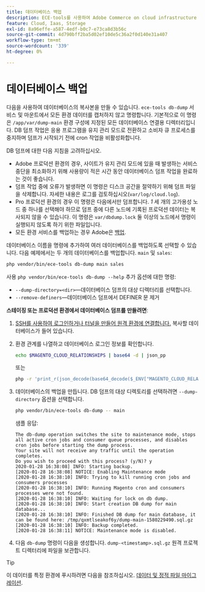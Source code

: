 ```yaml
---
title: 데이터베이스 백업
description: ECE-tools를 사용하여 Adobe Commerce on cloud infrastructure 프로젝트에 사용할 데이터베이스 백업을 만드는 방법에 대해 알아봅니다.
feature: Cloud, Iaas, Storage
exl-id: 8a96effe-a587-4edf-b0c7-e73ca8d3b56c
source-git-commit: 4d790bff2ba5d02ef10de5c36a2f0d140e31a407
workflow-type: tm+mt
source-wordcount: '339'
ht-degree: 0%

---
```


# 데이터베이스 백업

다음을 사용하여 데이터베이스의 복사본을 만들 수 있습니다. `ece-tools db-dump` 서비스 및 마운트에서 모든 환경 데이터를 캡처하지 않고 명령합니다. 기본적으로 이 명령은 `/app/var/dump-main` 환경 구성에 지정된 모든 데이터베이스 연결용 디렉터리입니다. DB 덤프 작업은 응용 프로그램을 유지 관리 모드로 전환하고 소비자 큐 프로세스를 중지하며 덤프가 시작되기 전에 cron 작업을 비활성화합니다.

DB 덤프에 대한 다음 지침을 고려하십시오.

- Adobe 프로덕션 환경의 경우, 사이트가 유지 관리 모드에 있을 때 발생하는 서비스 중단을 최소화하기 위해 사용량이 적은 시간 동안 데이터베이스 덤프 작업을 완료하는 것이 좋습니다.
- 덤프 작업 중에 오류가 발생하면 이 명령은 디스크 공간을 절약하기 위해 덤프 파일을 삭제합니다. 자세한 내용은 로그를 검토하십시오(`var/log/cloud.log`).
- Pro 프로덕션 환경의 경우 이 명령은 다음에서만 덤프합니다. _1_ 세 개의 고가용성 노드 중 하나를 선택해야 하므로 덤프 중에 다른 노드에 기록된 프로덕션 데이터는 복사되지 않을 수 있습니다. 이 명령은 `var/dbdump.lock` 둘 이상의 노드에서 명령이 실행되지 않도록 하기 위한 파일입니다.
- 모든 환경 서비스를 백업하는 경우 Adobe은 [백업](snapshots.md).

데이터베이스 이름을 명령에 추가하여 여러 데이터베이스를 백업하도록 선택할 수 있습니다. 다음 예제에서는 두 개의 데이터베이스를 백업합니다. `main` 및 `sales`:

```bash
php vendor/bin/ece-tools db-dump main sales
```

사용 `php vendor/bin/ece-tools db-dump --help` 추가 옵션에 대한 명령:

- `--dump-directory=<dir>`—데이터베이스 덤프의 대상 디렉터리를 선택합니다.
- `--remove-definers`—데이터베이스 덤프에서 DEFINER 문 제거

**스테이징 또는 프로덕션 환경에서 데이터베이스 덤프를 만들려면**:

1. [SSH를 사용하여 로그인하거나 터널을 만들어 원격 환경에 연결합니다.](../development/secure-connections.md) 복사할 데이터베이스가 들어 있습니다.

1. 환경 관계를 나열하고 데이터베이스 로그인 정보를 확인합니다.

   ```bash
   echo $MAGENTO_CLOUD_RELATIONSHIPS | base64 -d | json_pp
   ```

   또는

   ```bash
   php -r 'print_r(json_decode(base64_decode($_ENV["MAGENTO_CLOUD_RELATIONSHIPS"]))->database);'
   ```

1. 데이터베이스의 백업을 만듭니다. DB 덤프의 대상 디렉토리를 선택하려면 `--dump-directory` 옵션을 선택합니다.

   ```bash
   php vendor/bin/ece-tools db-dump -- main
   ```

   샘플 응답:

   ```terminal
   The db-dump operation switches the site to maintenance mode, stops all active cron jobs and consumer queue processes, and disables cron jobs before starting the dump process.
   Your site will not receive any traffic until the operation completes.
   Do you wish to proceed with this process? (y/N)? y
   2020-01-28 16:38:08] INFO: Starting backup.
   [2020-01-28 16:38:08] NOTICE: Enabling Maintenance mode
   [2020-01-28 16:38:10] INFO: Trying to kill running cron jobs and consumers processes
   [2020-01-28 16:38:10] INFO: Running Magento cron and consumers processes were not found.
   [2020-01-28 16:38:10] INFO: Waiting for lock on db dump.
   [2020-01-28 16:38:10] INFO: Start creation DB dump for main database...
   [2020-01-28 16:38:10] INFO: Finished DB dump for main database, it can be found here: /tmp/qxmtlseakof6y/dump-main-1580229490.sql.gz
   [2020-01-28 16:38:10] INFO: Backup completed.
   [2020-01-28 16:38:11] NOTICE: Maintenance mode is disabled.
   ```

1. 다음 `db-dump` 명령이 다음을 생성합니다. `dump-<timestamp>.sql.gz` 원격 프로젝트 디렉터리에 파일을 보관합니다.

>[!TIP]
>
>이 데이터를 특정 환경에 푸시하려면 다음을 참조하십시오. [데이터 및 정적 파일 마이그레이션](../deploy/staging-production.md#migrate-static-files).
